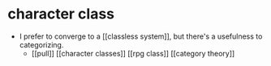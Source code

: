 # character class

- I prefer to converge to a [[classless system]], but there's a usefulness to categorizing.
  - [[pull]] [[character classes]] [[rpg class]] [[category theory]]


